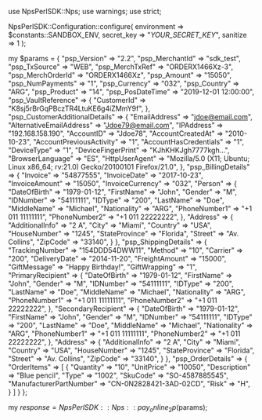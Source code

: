 use NpsPerlSDK::Nps;
use warnings;
use strict;

NpsPerlSDK::Configuration::configure( 
    environment => $constants::SANDBOX_ENV,
    secret_key => "_YOUR_SECRET_KEY_",
    sanitize => 1 
    );

my $params = {
    "psp_Version" => "2.2",
    "psp_MerchantId" => "sdk_test",
    "psp_TxSource" => "WEB",
    "psp_MerchTxRef" => "ORDERX1466Xz-3",
    "psp_MerchOrderId" => "ORDERX1466Xz",
    "psp_Amount" => "15050",
    "psp_NumPayments" => "1",
    "psp_Currency" => "032",
    "psp_Country" => "ARG",
    "psp_Product" => "14",
    "psp_PosDateTime" => "2019-12-01 12:00:00",
    "psp_VaultReference" => {
        "CustomerId" => "K8sj5rBrGqPBczTR4LtuKE6g4iZMmY9f",
    },
    "psp_CustomerAdditionalDetails" => {
        "EmailAddress" => "jdoe@email.com",
        "AlternativeEmailAddress" => "Jdoe79@email.com",
        "IPAddress" => "192.168.158.190",
        "AccountID" => "Jdoe78",
        "AccountCreatedAt" => "2010-10-23",
        "AccountPreviousActivity" => "1",
        "AccountHasCredentials" => "1",
        "DeviceType" => "1",
        "DeviceFingerPrint" => "KJhKHKJgh7777kgh...",
        "BrowserLanguage" => "ES",
        "HttpUserAgent" => "Mozilla/5.0 (X11; Ubuntu; Linux x86_64; rv:21.0) Gecko/20100101 Firefox/21.0",
    },
    "psp_BillingDetails" => {
        "Invoice" => "54877555",
        "InvoiceDate" => "2017-10-23",
        "InvoiceAmount" => "15050",
        "InvoiceCurrency" => "032",
        "Person" => {
            "DateOfBirth" => "1979-01-12",
            "FirstName" => "John",
            "Gender" => "M",
            "IDNumber" => "54111111",
            "IDType" => "200",
            "LastName" => "Doe",
            "MiddleName" => "Michael",
            "Nationality" => "ARG",
            "PhoneNumber1" => "+1 011 11111111",
            "PhoneNumber2" => "+1 011 22222222",
            },
        "Address" => {
            "AdditionalInfo" => "2 A",
            "City" => "Miami",
            "Country" => "USA",
            "HouseNumber" => "1245",
            "StateProvince" => "Florida",
            "Street" => "Av. Collins",
            "ZipCode" => "33140",
            }
    },
    "psp_ShippingDetails" => {
        "TrackingNumber" => "154DDD54DWW11",
        "Method" => "10",
        "Carrier" => "200",
        "DeliveryDate" => "2014-11-20",
        "FreightAmount" => "15000",
        "GiftMessage" => "Happy Birthday!",
        "GiftWrapping" => "1",
        "PrimaryRecipient" => {
            "DateOfBirth" => "1979-01-12",
            "FirstName" => "John",
            "Gender" => "M",
            "IDNumber" => "54111111",
            "IDType" => "200",
            "LastName" => "Doe",
            "MiddleName" => "Michael",
            "Nationality" => "ARG",
            "PhoneNumber1" => "+1 011 11111111",
            "PhoneNumber2" => "+1 011 22222222",
            },
        "SecondaryRecipient" => {
            "DateOfBirth" => "1979-01-12",
            "FirstName" => "John",
            "Gender" => "M",
            "IDNumber" => "54111111",
            "IDType" => "200",
            "LastName" => "Doe",
            "MiddleName" => "Michael",
            "Nationality" => "ARG",
            "PhoneNumber1" => "+1 011 11111111",
            "PhoneNumber2" => "+1 011 22222222",
            },
        "Address" => {
            "AdditionalInfo" => "2 A",
            "City" => "Miami",
            "Country" => "USA",
            "HouseNumber" => "1245",
            "StateProvince" => "Florida",
            "Street" => "Av. Collins",
            "ZipCode" => "33140",
            }
    },
    "psp_OrderDetails" => {
        "OrderItems" => [
            {
                "Quantity" => "10",
                "UnitPrice" => "10050",
                "Description" => "Blue pencil",
                "Type" => "1002",
                "SkuCode" => "SO-4587885545",
                "ManufacturerPartNumber" => "CN-0N2828421-3AD-02CD",
                "Risk" => "H",
            }
        ]
    }
};

my $response = NpsPerlSDK::Nps::pay_online_2p($params);